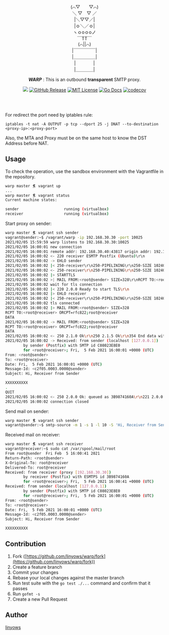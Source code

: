 <p align="center">
(⌒▽　　▽⌒)<br>
＼ ▽　▽ ／<br>
|＼▽▽／|<br>
|ｏ＼／ｏ|<br>
ヽｏoｏoノ<br>
￣TT￣<br>
(⌒||⌒)<br>
|￣￣￣￣￣|<br>
|＿＿＿＿＿|<br>
|　　　　|<br>
|＿＿＿＿|<br>
</p>

<p align="center">
<strong><i>WARP</i></strong> : This is an outbound <b>transparent</b> SMTP proxy.
</p>
<p align="center">
<a href="https://github.com/linyows/warp/actions" title="actions"><img src="https://img.shields.io/github/workflow/status/linyows/warp/Go?style=for-the-badge"></a>
<a href="https://github.com/linyows/warp/releases"><img src="http://img.shields.io/github/release/linyows/warp.svg?style=for-the-badge" alt="GitHub Release"></a>
<a href="https://github.com/linyows/warp/blob/master/LICENSE"><img src="http://img.shields.io/badge/license-MIT-blue.svg?style=for-the-badge" alt="MIT License"></a>
<a href="http://godoc.org/github.com/linyows/warp"><img src="http://img.shields.io/badge/go-documentation-blue.svg?style=for-the-badge" alt="Go Docs"></a>
<a href="https://codecov.io/gh/linyows/warp"> <img src="https://img.shields.io/codecov/c/github/linyows/warp.svg?style=for-the-badge" alt="codecov"></a>
</p><br><br>

For redirect the port need by iptables rule:

```
iptables -t nat -A OUTPUT -p tcp --dport 25 -j DNAT --to-destination <proxy-ip>:<proxy-port>
```

Also, the MTA and Proxy must be on the same host to know the DST Address before NAT.

Usage
--

To check the operation, use the sandbox environment with the Vagrantfile in the repository.

```sh
warp master 🏄 vagrant up
...
warp master 🏄 vagrant status
Current machine states:

sender                    running (virtualbox)
receiver                  running (virtualbox)
```

Start proxy on sender:

```sh
warp master 🏄 vagrant ssh sender
vagrant@sender:~$ /vagrant/warp -ip 192.168.30.30 -port 10025
2021/02/05 15:59:59 warp listens to 192.168.30.30:10025
2021/02/05 16:00:01 new connection
2021/02/05 16:00:01 remote addr: 192.168.30.40:43817 origin addr: 192.168.30.50:25
2021/02/05 16:00:02 <- 220 receiver ESMTP Postfix (Ubuntu)\r\n
2021/02/05 16:00:02 -> EHLO sender
2021/02/05 16:00:02 |< 250-receiver\r\n250-PIPELINING\r\n250-SIZE 10240000\r\n250-VRFY\r\n250-ETRN\r\n250-STARTTLS\r\n250-ENHANCEDSTATUSCODES\r\n250-8BITMIME\r\n250-DSN\r\n250-SMTPUTF8\r\n250 CHUNKING\r\n
2021/02/05 16:00:02 <- 250-receiver\r\n250-PIPELINING\r\n250-SIZE 10240000\r\n250-VRFY\r\n250-ETRN\r\n250-ENHANCEDSTATUSCODES\r\n250-8BITMIME\r\n250-DSN\r\n250-SMTPUTF8\r\n250 CHUNKING\r\n
2021/02/05 16:00:02 |> STARTTLS
2021/02/05 16:00:02 >| MAIL FROM:<root@sender> SIZE=328\r\nRCPT TO:<root@receiver> ORCPT=rfc822;root@receiver\r\nDATA\r\n
2021/02/05 16:00:02 wait for tls connection
2021/02/05 16:00:02 |< 220 2.0.0 Ready to start TLS\r\n
2021/02/05 16:00:02 |> EHLO receiver
2021/02/05 16:00:02 |< 250-receiver\r\n250-PIPELINING\r\n250-SIZE 10240000\r\n250-VRFY\r\n250-ETRN\r\n250-ENHANCEDSTATUSCODES\r\n250-8BITMIME\r\n250-DSN\r\n250-SMTPUTF8\r\n250 CHUNKING\r\n
2021/02/05 16:00:02 tls connected
2021/02/05 16:00:02 |> MAIL FROM:<root@sender> SIZE=328
RCPT TO:<root@receiver> ORCPT=rfc822;root@receiver
DATA
2021/02/05 16:00:02 -> MAIL FROM:<root@sender> SIZE=328
RCPT TO:<root@receiver> ORCPT=rfc822;root@receiver
DATA
2021/02/05 16:00:02 <- 250 2.1.0 Ok\r\n250 2.1.5 Ok\r\n354 End data with <CR><LF>.<CR><LF>\r\n
2021/02/05 16:00:02 -> Received: from sender (localhost [127.0.0.1])
        by sender (Postfix) with SMTP id C08023E8E0
        for <root@receiver>; Fri,  5 Feb 2021 16:00:01 +0000 (UTC)
From: <root@sender>
To: <root@receiver>
Date: Fri,  5 Feb 2021 16:00:01 +0000 (UTC)
Message-Id: <c2f05.0003.0000@sender>
Subject: Hi, Receiver from Sender

XXXXXXXXXX
.
QUIT
2021/02/05 16:00:02 <- 250 2.0.0 Ok: queued as 3B9874160A\r\n221 2.0.0 Bye\r\n
2021/02/05 16:00:02 connection closed
```

Send mail on sender:

```sh
warp master 🏄 vagrant ssh sender
vagrant@sender:~$ smtp-source -m 1 -s 1 -l 10 -S 'Hi, Receiver from Sender' -f root@sender -t root@receiver localhost:25
```

Received mail on receiver:

```sh
warp master 🏄 vagrant ssh receiver
vagrant@receiver:~$ sudo cat /var/spool/mail/root
From root@sender  Fri Feb  5 16:00:41 2021
Return-Path: <root@sender>
X-Original-To: root@receiver
Delivered-To: root@receiver
Received: from receiver (proxy [192.168.30.30])
        by receiver (Postfix) with ESMTPS id 3B9874160A
        for <root@receiver>; Fri,  5 Feb 2021 16:00:41 +0000 (UTC)
Received: from sender (localhost [127.0.0.1])
        by sender (Postfix) with SMTP id C08023E8E0
        for <root@receiver>; Fri,  5 Feb 2021 16:00:01 +0000 (UTC)
From: <root@sender>
To: <root@receiver>
Date: Fri,  5 Feb 2021 16:00:01 +0000 (UTC)
Message-Id: <c2f05.0003.0000@sender>
Subject: Hi, Receiver from Sender

XXXXXXXXXX

```

Contribution
--

1. Fork ([https://github.com/linyows/warp/fork](https://github.com/linyows/warp/fork))
1. Create a feature branch
1. Commit your changes
1. Rebase your local changes against the master branch
1. Run test suite with the `go test ./...` command and confirm that it passes
1. Run `gofmt -s`
1. Create a new Pull Request

Author
--

[linyows](https://github.com/linyows)
